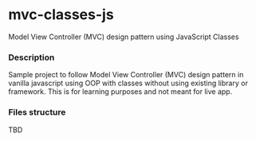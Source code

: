 # mvc-classes-js
Model View Controller (MVC) design pattern using JavaScript Classes

### Description

Sample project to follow Model View Controller (MVC) design pattern in vanilla javascript using OOP with classes without using existing library or framework. 
This is for learning purposes and not meant for live app.

### Files structure

TBD
